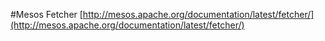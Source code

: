 #Mesos Fetcher
[http://mesos.apache.org/documentation/latest/fetcher/](http://mesos.apache.org/documentation/latest/fetcher/)
